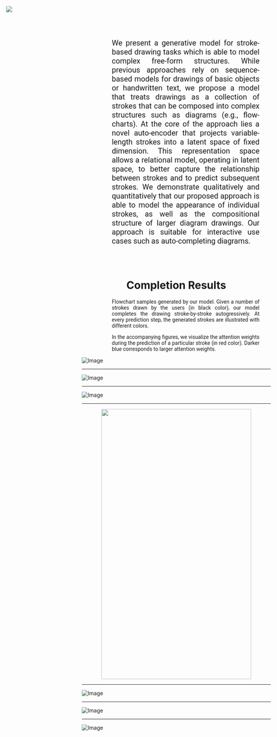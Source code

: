 <link href='https://fonts.googleapis.com/css?family=Roboto' rel='stylesheet'>
<img src="img/web_teaser.png" style="max-width:200%;margin-left:-40%;">          

<p align="justify" style="padding-top: 50px; padding-right: 30px; padding-bottom: 50px; padding-left: 80px; font-family:'Roboto'; font-size:20px;" >
We present a generative model for stroke-based drawing tasks which is able to model complex 
free-form structures. While previous approaches rely on sequence-based models for drawings 
of basic objects or handwritten text, we propose a model that treats drawings as a collection 
of strokes that can be composed into complex structures such as diagrams (e.g., flow-charts). 
At the core of the approach lies a novel auto-encoder that projects variable-length strokes 
into a latent space of fixed dimension. This representation space allows a relational model, 
operating in latent space, to better capture the relationship between strokes and to predict 
subsequent strokes. We demonstrate qualitatively and quantitatively that our proposed approach 
is able to model the appearance of individual strokes, as well as the compositional structure 
of larger diagram drawings. Our approach is suitable for interactive use cases such as 
auto-completing diagrams.
</p>

<h1 align="center">Completion Results</h1>
<p align="justify" style="padding-top: 0px; padding-right: 30px; padding-bottom: 0px; padding-left: 80px; font-family:'Roboto';" >
Flowchart samples generated by our model. Given a number of strokes drawn by the users (in black color), our model completes the drawing stroke-by-stroke autogressively. 
At every prediction step, the generated strokes are illustrated with different colors. 
</p>

<p align="justify" style="padding-top: 0px; padding-right: 30px; padding-bottom: 0px; padding-left: 80px; font-family:'Roboto'; " >
In the accompanying figures, we visualize the attention weights during the prediction of a particular stroke (in red color).
Darker blue corresponds to larger attention weights. 
</p>


![Image](img/data_1_pos_and_attention.gif)

---

![Image](img/data_164_pos_and_attention.gif)

---

![Image](img/data_41_pos_and_attention.gif)

---

<center><img height="720" width="400" src="img/data_10_pos_and_attention.gif"></center>

---

![Image](img/data_170_given2_pos_and_attention.gif)

---

![Image](img/data_170_given3_pos_and_attention.gif)

---

![Image](img/data_189_given10_pos_and_attention.gif)
